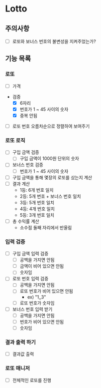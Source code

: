 # Lotto

## 주의사항

+ [ ] 로또와 보너스 번호의 불변성을 지켜주었는가?

## 기능 목록

### 로또

+ [ ] 가격
+ 검증
    - [x] 6자리
    - [x] 번호가 1 ~ 45 사이의 숫자
    - [x] 중복 안됨
+ [ ] 로또 번호 오름차순으로 정렬하여 보여주기

### 로또 로직

+ [ ] 구입 금액 검증
    - [ ] 구입 금액이 1000원 단위의 숫자
+ [ ] 보너스 번호 검증
    - [ ] 번호가 1 ~ 45 사이의 숫자
+ [ ] 구입 금액을 통해 몇장의 로또를 샀는지 계산
+ [ ] 결과 계산
    - 1등: 6개 번호 일치
    - 2등: 5개 번호 + 보너스 번호 일치
    - 3등: 5개 번호 일치
    - 4등: 4개 번호 일치
    - 5등: 3개 번호 일치
+ [ ] 총 수익률 계산
    - 소수점 둘째 자리에서 반올림

### 입력 검증

+ [ ] 구입 금액 입력 검증
    - [ ] 공백을 가지면 안됨
    - [ ] 금액이 비어 있으면 안됨
    - [ ] 숫자임

+ [ ] 로또 번호 입력 검증
    - [ ] 공백을 가지면 안됨
    - [ ] 로또 번호가 비어 있으면 안됨
        * ex) "1,,3"
    - [ ] 로또 번호가 숫자임

+ [ ] 보너스 번호 입력 받기
    - [ ] 공백을 가지면 안됨
    - [ ] 번호가 비어 있으면 안됨
    - [ ] 숫자임

### 결과 출력 하기

+ [ ] 결과값 출력

### 로또 매니저

+ [ ] 전체적인 로또를 진행